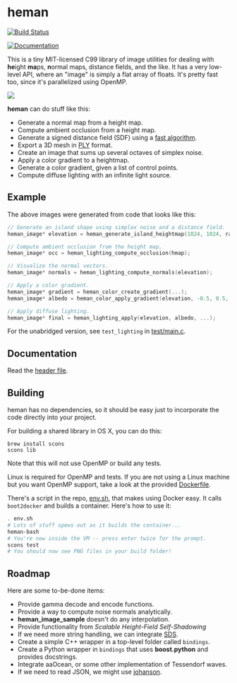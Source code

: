 
# heman

[![Build Status](https://travis-ci.org/prideout/heman.svg?branch=master)](https://travis-ci.org/prideout/heman)

[![Documentation](https://readthedocs.org/projects/heman/?badge=latest)](http://heman.readthedocs.org/en/latest/)

This is a tiny MIT-licensed C99 library of image utilities for dealing with **he**ight **ma**ps, **n**ormal maps, distance fields, and the like.  It has a very low-level API, where an "image" is simply a flat array of floats.  It's pretty fast too, since it's parallelized using OpenMP.

![](https://github.com/prideout/heman/blob/master/test/island.png)

**heman** can do stuff like this:
- Generate a normal map from a height map.
- Compute ambient occlusion from a height map.
- Generate a signed distance field (SDF) using a [fast algorithm](http://cs.brown.edu/~pff/dt/index.html).
- Export a 3D mesh in [PLY](http://paulbourke.net/dataformats/ply/) format.
- Create an image that sums up several octaves of simplex noise.
- Apply a color gradient to a heightmap.
- Generate a color gradient, given a list of control points.
- Compute diffuse lighting with an infinite light source.

## Example

The above images were generated from code that looks like this:

```c
// Generate an island shape using simplex noise and a distance field.
heman_image* elevation = heman_generate_island_heightmap(1024, 1024, rand());

// Compute ambient occlusion from the height map.
heman_image* occ = heman_lighting_compute_occlusion(hmap);

// Visualize the normal vectors.
heman_image* normals = heman_lighting_compute_normals(elevation);

// Apply a color gradient.
heman_image* gradient = heman_color_create_gradient(...);
heman_image* albedo = heman_color_apply_gradient(elevation, -0.5, 0.5, grad);

// Apply diffuse lighting.
heman_image* final = heman_lighting_apply(elevation, albedo, ...);
```

For the unabridged version, see `test_lighting` in [test/main.c](https://github.com/prideout/heman/blob/master/test/main.c).

## Documentation

Read the [header file](https://github.com/prideout/heman/blob/master/include/heman.h).

## Building

heman has no dependencies, so it should be easy just to incorporate the code directly into your project.

For building a shared library in OS X, you can do this:
```
brew install scons
scons lib
```

Note that this will not use OpenMP or build any tests.

Linux is required for OpenMP and tests.  If you are not using a Linux machine but you want OpenMP support, take a look at the provided [Dockerfile](https://github.com/prideout/heman/blob/master/Dockerfile).

There's a script in the repo, [env.sh](https://github.com/prideout/heman/blob/master/env.sh), that makes using Docker easy.  It calls `boot2docker` and builds a container.  Here's how to use it:

```bash
. env.sh
# Lots of stuff spews out as it builds the container...
heman-bash
# You're now inside the VM -- press enter twice for the prompt.
scons test
# You should now see PNG files in your build folder!
```

## Roadmap

Here are some to-be-done items:
- Provide gamma decode and encode functions.
- Provide a way to compute noise normals analytically.
- **heman_image_sample** doesn't do any interpolation.
- Provide functionality from _Scalable Height-Field Self-Shadowing_
- If we need more string handling, we can integrate [SDS](https://github.com/antirez/sds).
- Create a simple C++ wrapper in a top-level folder called `bindings`.
- Create a Python wrapper in `bindings` that uses **boost.python** and provides docstrings.
- Integrate aaOcean, or some other implementation of Tessendorf waves.
- If we need to read JSON, we might use [johanson](https://github.com/mitsuhiko/johanson).

